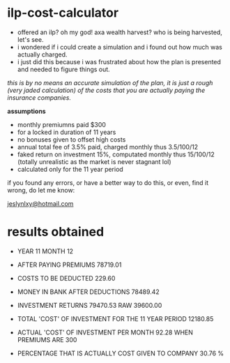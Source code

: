 # ilp-cost-calculator
- offered an ilp? oh my god! axa wealth harvest? who is being harvested, let's see.
- i wondered if i could create a simulation and i found out how much was actually charged.
- i just did this because i was frustrated about how the plan is presented and needed to figure things out.

_this is by no means an accurate simulation of the plan, it is just a rough (very jaded calculation) of the costs that you are actually paying the insurance companies._


**assumptions**
- monthly premiumns paid $300
- for a locked in duration of 11 years
- no bonuses given to offset high costs
- annual total fee of 3.5% paid, charged monthly thus 3.5/100/12
- faked return on investment 15%, computated monthly thus 15/100/12 (totally unrealistic as the market is never stagnant lol)
- calculated only for the 11 year period


if you found any errors, or have a better way to do this, or even, find it wrong, do let me know: 

jeslynlxy@hotmail.com


# results obtained
- YEAR 11 MONTH 12
- AFTER PAYING PREMIUMS 78719.01
- COSTS TO BE DEDUCTED 229.60
- MONEY IN BANK AFTER DEDUCTIONS 78489.42
- INVESTMENT RETURNS 79470.53 RAW 39600.00


- TOTAL 'COST' OF INVESTMENT FOR THE 11 YEAR PERIOD 12180.85
- ACTUAL 'COST' OF INVESTMENT PER MONTH 92.28 WHEN PREMIUMS ARE 300
- PERCENTAGE THAT IS ACTUALLY COST GIVEN TO COMPANY 30.76 %
